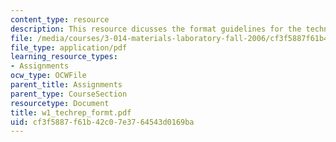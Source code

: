 ```yaml
---
content_type: resource
description: This resource dicusses the format guidelines for the technical report.
file: /media/courses/3-014-materials-laboratory-fall-2006/cf3f5887f61b42c07e3764543d0169ba_w1_techrep_formt.pdf
file_type: application/pdf
learning_resource_types:
- Assignments
ocw_type: OCWFile
parent_title: Assignments
parent_type: CourseSection
resourcetype: Document
title: w1_techrep_formt.pdf
uid: cf3f5887-f61b-42c0-7e37-64543d0169ba
---
```

